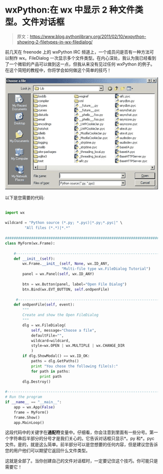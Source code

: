 # wxPython:在 wx 中显示 2 种文件类型。文件对话框

> 原文：<https://www.blog.pythonlibrary.org/2011/02/10/wxpython-showing-2-filetypes-in-wx-filedialog/>

前几天在 freenode 上的 wxPython IRC 频道上，一个成员问是否有一种方法可以制作 wx。FileDialog 一次显示多个文件类型。在内心深处，我认为我已经看到了一个微软的产品可以做到这一点，但我从来没有见过任何 wxPython 的例子。在这个简短的教程中，你将学会如何做这个简单的技巧！

[![](img/307e33eb4fa39964e8cc568eafe6c9f3.png "wx_multi_filetype.jpg")](https://www.blog.pythonlibrary.org/wp-content/uploads/2011/02/wx_multi_filetype.jpg)

以下是您需要的代码:

```py

import wx

wildcard = "Python source (*.py; *.pyc)|*.py;*.pyc|" \
         "All files (*.*)|*.*"

########################################################################
class MyForm(wx.Frame):

    #----------------------------------------------------------------------
    def __init__(self):
        wx.Frame.__init__(self, None, wx.ID_ANY,
                          "Multi-file type wx.FileDialog Tutorial")
        panel = wx.Panel(self, wx.ID_ANY)

        btn = wx.Button(panel, label="Open File Dialog")
        btn.Bind(wx.EVT_BUTTON, self.onOpenFile)

     #----------------------------------------------------------------------
    def onOpenFile(self, event):
        """
        Create and show the Open FileDialog
        """
        dlg = wx.FileDialog(
            self, message="Choose a file",
            defaultFile="",
            wildcard=wildcard,
            style=wx.OPEN | wx.MULTIPLE | wx.CHANGE_DIR
            )
        if dlg.ShowModal() == wx.ID_OK:
            paths = dlg.GetPaths()
            print "You chose the following file(s):"
            for path in paths:
                print path
        dlg.Destroy()

#----------------------------------------------------------------------
# Run the program
if __name__ == "__main__":
    app = wx.App(False)
    frame = MyForm()
    frame.Show()
    app.MainLoop()

```

这段代码中的关键字在**通配符**变量中。仔细看，你会注意到里面有一些分号。第一个字符串后半部分的分号才是我们关心的。它告诉对话框只显示*。py 和*。pyc 文件。是的，就是这么简单。前半部分可以是您想要的任何内容，但是建议您告诉您的用户他们可以期望它返回什么文件类型。

这就是全部了。当你创建自己的文件对话框时，一定要记住这个技巧。你可能只是需要它！